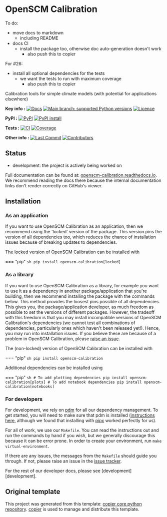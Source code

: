 <!--- --8<-- [start:description] -->
# OpenSCM Calibration

To do:

- move docs to markdown
    - including README
- docs CI
    - install the package too, otherwise doc auto-generation doesn't work
        - also push this to copier

For #26:
- install all optional dependencies for the tests
    - we want the tests to run with maximum coverage
        - also push this to copier

Calibration tools for simple climate models (with potential for applications elsewhere)

**Key info :**
[![Docs](https://readthedocs.org/projects/openscm-calibration/badge/?version=latest)](https://openscm-calibration.readthedocs.io)
[![Main branch: supported Python versions](https://img.shields.io/python/required-version-toml?tomlFilePath=https%3A%2F%2Fraw.githubusercontent.com%2Fopenscm%2FOpenSCM-Calibration%2Fmain%2Fpyproject.toml)](https://github.com/openscm/OpenSCM-Calibration/blob/main/pyproject.toml)
[![Licence](https://img.shields.io/pypi/l/openscm-calibration?label=licence)](https://github.com/openscm/OpenSCM-Calibration/blob/main/LICENCE)

**PyPI :**
[![PyPI](https://img.shields.io/pypi/v/openscm-calibration.svg)](https://pypi.org/project/openscm-calibration/)
[![PyPI install](https://github.com/openscm/OpenSCM-Calibration/actions/workflows/install-pypi.yaml/badge.svg?branch=main)](https://github.com/openscm/OpenSCM-Calibration/actions/workflows/install-pypi.yaml)

<!--- If you release on conda, you can use this
**Conda :**
[![Conda](https://img.shields.io/conda/vn/conda-forge/openscm-calibration.svg)](https://anaconda.org/conda-forge/openscm-calibration)
[![Conda platforms](https://img.shields.io/conda/pn/conda-forge/openscm-calibration.svg)](https://anaconda.org/conda-forge/openscm-calibration)
[![Conda install](https://github.com/openscm/OpenSCM-Calibration/actions/workflows/install-conda.yaml/badge.svg?branch=main)](https://github.com/openscm/OpenSCM-Calibration/actions/workflows/install-conda.yaml)
-->

**Tests :**
[![CI](https://github.com/openscm/OpenSCM-Calibration/actions/workflows/ci.yaml/badge.svg?branch=main)](https://github.com/openscm/OpenSCM-Calibration/actions/workflows/ci.yaml)
[![Coverage](https://codecov.io/gh/openscm/OpenSCM-Calibration/branch/main/graph/badge.svg)](https://codecov.io/gh/openscm/OpenSCM-Calibration)

**Other info :**
[![Last Commit](https://img.shields.io/github/last-commit/openscm/OpenSCM-Calibration.svg)](https://github.com/openscm/OpenSCM-Calibration/commits/main)
[![Contributors](https://img.shields.io/github/contributors/openscm/OpenSCM-Calibration.svg)](https://github.com/openscm/OpenSCM-Calibration/graphs/contributors)
## Status

<!---

We recommend having a status line in your repo
to tell anyone who stumbles on your repository where you're up to.
Some suggested options:

- prototype: the project is just starting up and the code is all prototype
- development: the project is actively being worked on
- finished: the project has achieved what it wanted
  and is no longer being worked on, we won't reply to any issues
- dormant: the project is no longer worked on
  but we might come back to it,
  if you have questions, feel free to raise an issue
- abandoned: this project is no longer worked on
  and we won't reply to any issues
-->

- development: the project is actively being worked on

<!--- --8<-- [end:description] -->

Full documentation can be found at:
[openscm-calibration.readthedocs.io](https://openscm-calibration.readthedocs.io/en/latest/).
We recommend reading the docs there because the internal documentation links
don't render correctly on GitHub's viewer.

## Installation

<!--- --8<-- [start:installation] -->
### As an application

If you want to use OpenSCM Calibration as an application,
then we recommend using the 'locked' version of the package.
This version pins the version of all dependencies too,
which reduces the chance of installation issues
because of breaking updates to dependencies.

The locked version of OpenSCM Calibration can be installed with

<!--- If you release on conda, you can use this
=== "mamba"
    ```sh
    mamba install -c conda-forge openscm-calibration-locked
    ```

=== "conda"
    ```sh
    conda install -c conda-forge openscm-calibration-locked
    ```

-->
=== "pip"
    ```sh
    pip install openscm-calibration[locked]
    ```

### As a library

If you want to use OpenSCM Calibration as a library,
for example you want to use it
as a dependency in another package/application that you're building,
then we recommend installing the package with the commands below.
This method provides the loosest pins possible of all dependencies.
This gives you, the package/application developer,
as much freedom as possible to set the versions of different packages.
However, the tradeoff with this freedom is that you may install
incompatible versions of OpenSCM Calibration's dependencies
(we cannot test all combinations of dependencies,
particularly ones which haven't been released yet!).
Hence, you may run into installation issues.
If you believe these are because of a problem in OpenSCM Calibration,
please [raise an issue](https://github.com/openscm/OpenSCM-Calibration/issues).

The (non-locked) version of OpenSCM Calibration can be installed with

<!--- If you release on conda, you can use this
=== "mamba"
    ```sh
    mamba install -c conda-forge openscm-calibration
    ```

=== "conda"
    ```sh
    conda install -c conda-forge openscm-calibration
    ```

-->
=== "pip"
    ```sh
    pip install openscm-calibration
    ```

Additional dependencies can be installed using

<!--- If you release on conda, you can use this
=== "mamba"
    If you are installing with mamba, we recommend
    installing the extras by hand because there is no stable
    solution yet (see [conda issue #7502](https://github.com/conda/conda/issues/7502))

=== "conda"
    If you are installing with conda, we recommend
    installing the extras by hand because there is no stable
    solution yet (see [conda issue #7502](https://github.com/conda/conda/issues/7502))

-->
=== "pip"
    ```sh
    # To add plotting dependencies
    pip install openscm-calibration[plots]
    # To add notebook dependencies
    pip install openscm-calibration[notebooks]
    ```

### For developers

For development, we rely on [pdm](https://pdm-project.org/en/latest/)
for all our dependency management.
To get started, you will need to make sure that pdm is installed
([instructions here](https://pdm-project.org/en/latest/#installation),
although we found that installing with [pipx](https://pipx.pypa.io/stable/installation/)
worked perfectly for us).

For all of work, we use our `Makefile`.
You can read the instructions out and run the commands by hand if you wish,
but we generally discourage this because it can be error prone.
In order to create your environment, run `make virtual-environment`.

If there are any issues, the messages from the `Makefile` should guide you through.
If not, please raise an issue in the
[issue tracker](https://github.com/openscm/OpenSCM-Calibration/issues).

For the rest of our developer docs, please see [development][development].

<!--- --8<-- [end:installation] -->

## Original template

This project was generated from this template:
[copier core python repository](https://gitlab.com/znicholls/copier-core-python-repository).
[copier](https://copier.readthedocs.io/en/stable/) is used to manage and
distribute this template.
